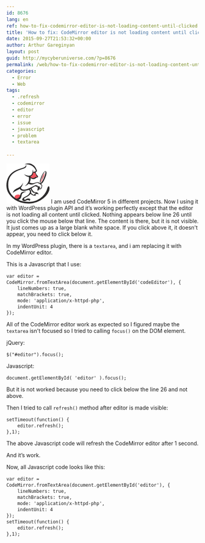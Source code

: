 ```yaml
---
id: 8676
lang: en
ref: how-to-fix-codemirror-editor-is-not-loading-content-until-clicked
title: 'How to fix: CodeMirror editor is not loading content until clicked'
date: 2015-09-27T21:53:32+00:00
author: Arthur Gareginyan
layout: post
guid: http://mycyberuniverse.com/?p=8676
permalink: /web/how-to-fix-codemirror-editor-is-not-loading-content-until-clicked.html
categories:
  - Error
  - Web
tags:
  - .refresh
  - codemirror
  - editor
  - error
  - issue
  - javascript
  - problem
  - textarea

---
```


![thumb](/images/CodeMirror.png)
I am used CodeMirror 5 in different projects. Now I using it with WordPress plugin API and it’s working perfectly except that the editor is not loading all content until clicked. Nothing appears below line 26 until you click the mouse below that line. The content is there, but it is not visible. It just comes up as a large blank white space. If you click above it, it doesn't appear, you need to click below it.


In my WordPress plugin, there is a `textarea`, and i am replacing it with CodeMirror editor.

This is a Javascript that I use:

```
var editor = CodeMirror.fromTextArea(document.getElementById('codeEditor'), {
	lineNumbers: true,
	matchBrackets: true,
	mode: 'application/x-httpd-php',
	indentUnit: 4
});
```


All of the CodeMirror editor work as expected so I figured maybe the `textarea` isn't focused so I tried to calling `focus()` on the DOM element.

jQuery:

```
$("#editor").focus();
```

Javascript:

```
document.getElementById( 'editor' ).focus();
```

But it is not worked because you need to click below the line 26 and not above.

Then I tried to call `refresh()` method after editor is made visible:

```
setTimeout(function() {
	editor.refresh();
},1);
```

The above Javascript code will refresh the CodeMirror editor after 1 second.

And it’s work.

Now, all Javascript code looks like this:

```
var editor = CodeMirror.fromTextArea(document.getElementById('editor'), {
	lineNumbers: true,
	matchBrackets: true,
	mode: 'application/x-httpd-php',
	indentUnit: 4
});
setTimeout(function() {
	editor.refresh();
},1);
```
